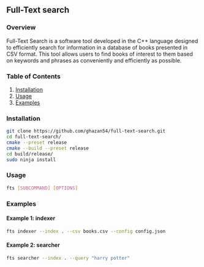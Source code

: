 ## Full-Text search

### Overview

Full-Text Search is a software tool developed in the C++ language designed to efficiently search for information in a database of books presented in CSV format. This tool allows users to find books of interest to them based on keywords and phrases as conveniently and efficiently as possible.

### Table of Contents

1. [Installation](#installation)
2. [Usage](#usage)
3. [Examples](#examples)

### Installation

```bash
git clone https://github.com/ghazan54/full-text-search.git
cd full-text-search/
cmake --preset release
cmake --build --preset release
cd build/release/
sudo ninja install
```

### Usage


```bash
fts [SUBCOMMAND] [OPTIONS]
```

### Examples

#### Example 1: indexer

```bash
fts indexer --index . --csv books.csv --config config.json
```

#### Example 2: searcher

```bash
fts searcher --index . --query "harry potter"
```
